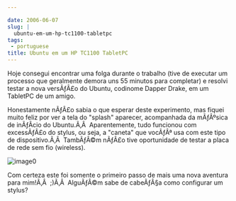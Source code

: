 ```yaml
---

date: 2006-06-07
slug: |
  ubuntu-em-um-hp-tc1100-tabletpc
tags:
 - portuguese
title: Ubuntu em um HP TC1100 TabletPC
---
```


Hoje consegui encontrar uma folga durante o trabalho (tive de executar
um processo que geralmente demora uns 55 minutos para completar) e
resolvi testar a nova versÃƒÂ£o do Ubuntu, codinome Dapper Drake, em um
TabletPC de um amigo.

Honestamente nÃƒÂ£o sabia o que esperar deste experimento, mas fiquei
muito feliz por ver a tela do "splash" aparecer, acompanhada da
mÃƒÂºsica de inÃƒÂ­cio do Ubuntu.Ã‚Â  Aparentemente, tudo funcionou com
excessÃƒÂ£o do stylus, ou seja, a "caneta" que vocÃƒÂª usa com este tipo
de dispositivo.Ã‚Â  TambÃƒÂ©m nÃƒÂ£o tive oportunidade de testar a placa
de rede sem fio (wireless).

![image0](http://static.flickr.com/48/162539529_dadf5c3ad3.jpg)

Com certeza este foi somente o primeiro passo de mais uma nova aventura
para mim!Ã‚Â  ;)Ã‚Â  AlguÃƒÂ©m sabe de cabeÃƒÂ§a como configurar um
stylus?
